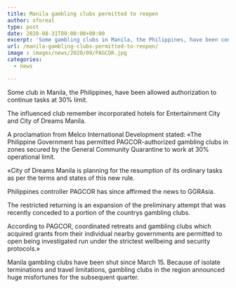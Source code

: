 ```yaml
---
title: Manila gambling clubs permitted to reopen
author: xforeal 
type: post
date: 2020-08-31T00:00:00+00:00
excerpt: 'Some gambling clubs in Manila, the Philippines, have been conceded authorization to continue activities at 30&amp;percnt; capacity '
url: /manila-gambling-clubs-permitted-to-reopen/
image : images/news/2020/09/PAGCOR.jpg
categories:
  - news

---
```

Some club in Manila, the Philippines, have been allowed authorization to continue tasks at 30&percnt; limit. 

The influenced club remember incorporated hotels for Entertainment City and City of Dreams Manila. 

A proclamation from Melco International Development stated: &#171;The Philippine Government has permitted PAGCOR-authorized gambling clubs in zones secured by the General Community Quarantine to work at 30&percnt; operational limit. 

&#171;City of Dreams Manila is planning for the resumption of its ordinary tasks as per the terms and states of this new rule. 

Philippines controller PAGCOR has since affirmed the news to GGRAsia. 

The restricted returning is an expansion of the preliminary attempt that was recently conceded to a portion of the countrys gambling clubs. 

According to PAGCOR, coordinated retreats and gambling clubs which acquired grants from their individual nearby governments are permitted to open being investigated run under the strictest wellbeing and security protocols.&#187; 

Manila gambling clubs have been shut since March 15. Because of isolate terminations and travel limitations, gambling clubs in the region announced huge misfortunes for the subsequent quarter.